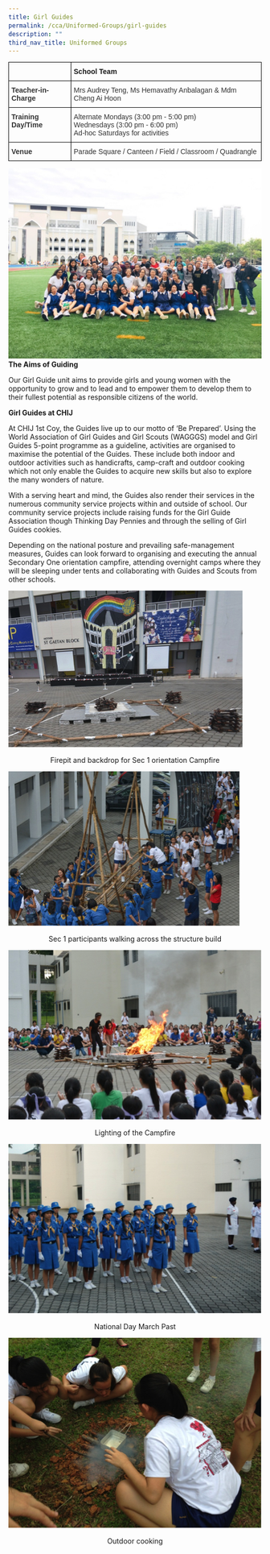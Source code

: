 ```yaml
---
title: Girl Guides
permalink: /cca/Uniformed-Groups/girl-guides
description: ""
third_nav_title: Uniformed Groups
---
```

<style type="text/css">
.tg  {border-collapse:collapse;border-spacing:0;}
.tg td{border-color:black;border-style:solid;border-width:1px;font-family:Arial, sans-serif;font-size:14px;
  overflow:hidden;padding:10px 5px;word-break:normal;}
.tg th{border-color:black;border-style:solid;border-width:1px;font-family:Arial, sans-serif;font-size:14px;
  font-weight:normal;overflow:hidden;padding:10px 5px;word-break:normal;}
.tg .tg-pvk6{color:#333;text-align:left;vertical-align:middle}
.tg .tg-osjb{color:#333;font-weight:bold;text-align:left;vertical-align:top}
.tg .tg-0lax{text-align:left;vertical-align:top}
</style>
<table class="tg">
<thead>
  <tr>
    <th class="tg-osjb"></th>
    <th class="tg-0lax"><span style="font-weight:bold">School Team</span></th>
  </tr>
</thead>
<tbody>
  <tr>
    <td class="tg-osjb">Teacher-in-Charge</td>
    <td class="tg-pvk6"><span style="color:inherit;background-color:transparent">Mrs Audrey Teng, Ms Hemavathy Anbalagan &amp; Mdm Cheng Ai Hoon</span></td>
  </tr>
  <tr>
    <td class="tg-osjb">Training Day/Time<br></td>
    <td class="tg-pvk6"><span style="color:inherit;background-color:transparent">Alternate Mondays (3:00 pm - 5:00 pm)</span><br><span style="color:inherit;background-color:transparent">Wednesdays (3:00 pm - 6:00 pm)</span><br><span style="color:inherit;background-color:transparent">Ad-hoc Saturdays for activities</span></td>
  </tr>
  <tr>
    <td class="tg-osjb">Venue<br></td>
    <td class="tg-pvk6"><span style="color:inherit;background-color:transparent">Parade Square / Canteen / Field / Classroom / Quadrangle</span></td>
  </tr>
</tbody>
</table>

![](/images/Girl%20Guides%201.jpg)
**The Aims of Guiding**

Our Girl Guide unit aims to provide girls and young women with the opportunity to grow and to lead and to empower them to develop them to their fullest potential as responsible citizens of the world.

**Girl Guides at CHIJ** 

At CHIJ 1st Coy, the Guides live up to our motto of ‘Be Prepared’. Using the World Association of Girl Guides and Girl Scouts (WAGGGS) model and Girl Guides 5-point programme as a guideline, activities are organised to maximise the potential of the Guides. These include both indoor and outdoor activities such as handicrafts, camp-craft and outdoor cooking which not only enable the Guides to acquire new skills but also to explore the many wonders of nature.

  

With a serving heart and mind, the Guides also render their services in the numerous community service projects within and outside of school. Our community service projects include raising funds for the Girl Guide Association though Thinking Day Pennies and through the selling of Girl Guides cookies.

  

Depending on the national posture and prevailing safe-management measures, Guides can look forward to organising and executing the annual Secondary One orientation campfire, attending overnight camps where they will be sleeping under tents and collaborating with Guides and Scouts from other schools.

![](/images/Girl%20Guides%20(Students-2).png)
<center>Firepit and backdrop for Sec 1 orientation Campfire</center>

![](/images/Girl%20Guides%20(Students-3).png)
<center>Sec 1 participants walking across the structure build</center>

![](/images/Girl%20Guides%20(Students-4).png)
<center>Lighting of the Campfire</center>

![](/images/Girl%20Guides%20(Students-5).png)
<center>National Day March Past</center>

![](/images/Girl%20Guides%20(Students-6).png)
<center>Outdoor cooking</center>
